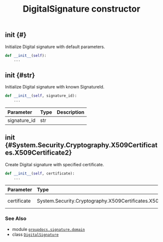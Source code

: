 ﻿---
title: DigitalSignature constructor
second_title: GroupDocs.Signature for Python via .NET API References
description: 
type: docs
url: /python-net/groupdocs.signature.domain/digitalsignature/__init__/
is_root: false
weight: 10
---

## __init__ {#}

Initialize Digital signature with default parameters.



```python
def __init__(self):
    ...
```




## __init__ {#str}

Initialize Digital signature with known SignatureId.



```python
def __init__(self, signature_id):
    ...
```


| Parameter | Type | Description |
| :- | :- | :- |
| signature_id | str |  |


## __init__ {#System.Security.Cryptography.X509Certificates.X509Certificate2}

Create Digital signature with specified certificate.



```python
def __init__(self, certificate):
    ...
```


| Parameter | Type | Description |
| :- | :- | :- |
| certificate | System.Security.Cryptography.X509Certificates.X509Certificate2 | X509 certificate. |



### See Also
* module [`groupdocs.signature.domain`](../../)
* class [`DigitalSignature`](/signature/python-net/groupdocs.signature.domain/digitalsignature)
